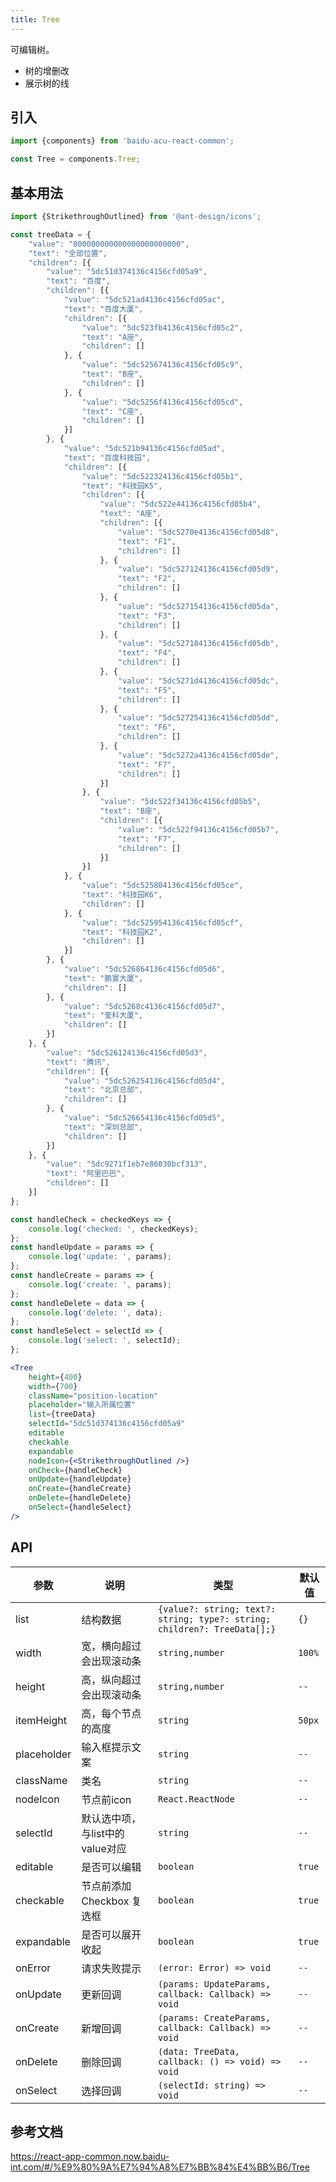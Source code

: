 ```yaml
---
title: Tree
---
```


可编辑树。

- 树的增删改
- 展示树的线

## 引入

```jsx
import {components} from 'baidu-acu-react-common';

const Tree = components.Tree;
```

## 基本用法

```jsx
import {StrikethroughOutlined} from '@ant-design/icons';

const treeData = {
    "value": "000000000000000000000000",
    "text": "全部位置",
    "children": [{
        "value": "5dc51d374136c4156cfd05a9",
        "text": "百度",
        "children": [{
            "value": "5dc521ad4136c4156cfd05ac",
            "text": "百度大厦",
            "children": [{
                "value": "5dc523fb4136c4156cfd05c2",
                "text": "A座",
                "children": []
            }, {
                "value": "5dc525674136c4156cfd05c9",
                "text": "B座",
                "children": []
            }, {
                "value": "5dc5256f4136c4156cfd05cd",
                "text": "C座",
                "children": []
            }]
        }, {
            "value": "5dc521b94136c4156cfd05ad",
            "text": "百度科技园",
            "children": [{
                "value": "5dc522324136c4156cfd05b1",
                "text": "科技园K5",
                "children": [{
                    "value": "5dc522e44136c4156cfd05b4",
                    "text": "A座",
                    "children": [{
                        "value": "5dc5270e4136c4156cfd05d8",
                        "text": "F1",
                        "children": []
                    }, {
                        "value": "5dc527124136c4156cfd05d9",
                        "text": "F2",
                        "children": []
                    }, {
                        "value": "5dc527154136c4156cfd05da",
                        "text": "F3",
                        "children": []
                    }, {
                        "value": "5dc527184136c4156cfd05db",
                        "text": "F4",
                        "children": []
                    }, {
                        "value": "5dc5271d4136c4156cfd05dc",
                        "text": "F5",
                        "children": []
                    }, {
                        "value": "5dc527254136c4156cfd05dd",
                        "text": "F6",
                        "children": []
                    }, {
                        "value": "5dc5272a4136c4156cfd05de",
                        "text": "F7",
                        "children": []
                    }]
                }, {
                    "value": "5dc522f34136c4156cfd05b5",
                    "text": "B座",
                    "children": [{
                        "value": "5dc522f94136c4156cfd05b7",
                        "text": "F7",
                        "children": []
                    }]
                }]
            }, {
                "value": "5dc525804136c4156cfd05ce",
                "text": "科技园K6",
                "children": []
            }, {
                "value": "5dc525954136c4156cfd05cf",
                "text": "科技园K2",
                "children": []
            }]
        }, {
            "value": "5dc526864136c4156cfd05d6",
            "text": "鹏寰大厦",
            "children": []
        }, {
            "value": "5dc5268c4136c4156cfd05d7",
            "text": "奎科大厦",
            "children": []
        }]
    }, {
        "value": "5dc526124136c4156cfd05d3",
        "text": "腾讯",
        "children": [{
            "value": "5dc526254136c4156cfd05d4",
            "text": "北京总部",
            "children": []
        }, {
            "value": "5dc526654136c4156cfd05d5",
            "text": "深圳总部",
            "children": []
        }]
    }, {
        "value": "5dc9271f1eb7e86030bcf313",
        "text": "阿里巴巴",
        "children": []
    }]
};

const handleCheck = checkedKeys => {
    console.log('checked: ', checkedKeys);
};
const handleUpdate = params => {
    console.log('update: ', params);
};
const handleCreate = params => {
    console.log('create: ', params);
};
const handleDelete = data => {
    console.log('delete: ', data);
};
const handleSelect = selectId => {
    console.log('select: ', selectId);
};

<Tree
    height={400}
    width={700}
    className="position-location"
    placeholder="输入所属位置"
    list={treeData}
    selectId="5dc51d374136c4156cfd05a9"
    editable
    checkable
    expandable
    nodeIcon={<StrikethroughOutlined />}
    onCheck={handleCheck}
    onUpdate={handleUpdate}
    onCreate={handleCreate}
    onDelete={handleDelete}
    onSelect={handleSelect}
/>
```

## API

| 参数        | 说明                            | 类型                                                                     | 默认值 |
| ----------- | ------------------------------- | ------------------------------------------------------------------------ | ------ |
| list        | 结构数据                        | `{value?: string; text?: string; type?: string; children?: TreeData[];}` | `{}`   |
| width       | 宽，横向超过会出现滚动条        | `string,number`                                                          | `100%` |
| height      | 高，纵向超过会出现滚动条        | `string,number`                                                          | `--`   |
| itemHeight  | 高，每个节点的高度              | `string`                                                                 | `50px` |
| placeholder | 输入框提示文案                  | `string`                                                                 | `--`   |
| className   | 类名                            | `string`                                                                 | `--`   |
| nodeIcon    | 节点前icon                      | `React.ReactNode`                                                        | `--`   |
| selectId    | 默认选中项，与list中的value对应 | `string`                                                                 | `--`   |
| editable    | 是否可以编辑                    | `boolean`                                                                | `true` |
| checkable   | 节点前添加 Checkbox 复选框      | `boolean`                                                                | `true` |
| expandable  | 是否可以展开收起                | `boolean`                                                                | `true` |
| onError     | 请求失败提示                    | `(error: Error) => void`                                                 | `--`   |
| onUpdate    | 更新回调                        | `(params: UpdateParams, callback: Callback) => void`                     | `--`   |
| onCreate    | 新增回调                        | `(params: CreateParams, callback: Callback) => void`                     | `--`   |
| onDelete    | 删除回调                        | `(data: TreeData, callback: () => void) => void`                         | `--`   |
| onSelect    | 选择回调                        | `(selectId: string) => void`                                             | `--`   |

## 参考文档

<https://react-app-common.now.baidu-int.com/#/%E9%80%9A%E7%94%A8%E7%BB%84%E4%BB%B6/Tree>
